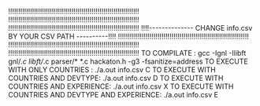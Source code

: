 !!!!!!!!!!!!!!!!!!!!!!!!!!!!!!!!!!!!!!!!!!!!!!!!!!!!!!!!!!!!!!!!!!
!!!!!!!!!!!!!!!!!!!!!!!!!!!!!!!!!!!!!!!!!!!!!!!!!!!!!!!!!!!!!!!!!!
!!!!!!!!!!!!!!!!!!!!!!!!!!!!!!!!!!!!!!!!!!!!!!!!!!!!!!!!!!!!!!!!!!
!!!!-------------- CHANGE info.csv BY YOUR CSV PATH ----------!!!!
!!!!!!!!!!!!!!!!!!!!!!!!!!!!!!!!!!!!!!!!!!!!!!!!!!!!!!!!!!!!!!!!!!
!!!!!!!!!!!!!!!!!!!!!!!!!!!!!!!!!!!!!!!!!!!!!!!!!!!!!!!!!!!!!!!!!!
!!!!!!!!!!!!!!!!!!!!!!!!!!!!!!!!!!!!!!!!!!!!!!!!!!!!!!!!!!!!!!!!!!
TO COMPILATE :
gcc -Ignl -Ilibft gnl/*.c libft/*.c parser/* *.c hackaton.h -g3 -fsanitize=address
TO EXECUTE WITH ONLY COUNTRIES :
./a.out info.csv C
TO EXECUTE WITH COUNTRIES AND DEVTYPE:
./a.out info.csv D
TO EXECUTE WITH COUNTRIES AND EXPERIENCE:
./a.out info.csv X
TO EXECUTE WITH COUNTRIES AND DEVTYPE AND EXPERIENCE:
./a.out info.csv E
